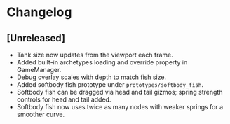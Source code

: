 # Changelog

## [Unreleased]
- Tank size now updates from the viewport each frame.
- Added built-in archetypes loading and override property in GameManager.
- Debug overlay scales with depth to match fish size.
- Added softbody fish prototype under `prototypes/softbody_fish`.
- Softbody fish can be dragged via head and tail gizmos; spring strength controls
  for head and tail added.
- Softbody fish now uses twice as many nodes with weaker springs for a smoother curve.

